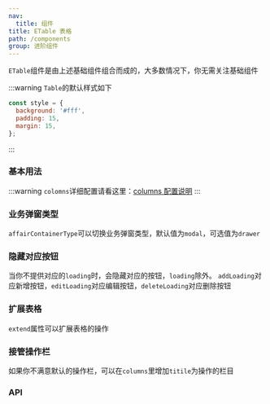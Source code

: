 ```yaml
---
nav:
  title: 组件
title: ETable 表格
path: /components
group: 进阶组件
---
```


`ETable`组件是由上述基础组件组合而成的，大多数情况下，你无需关注基础组件

:::warning
`Table`的默认样式如下

```js
const style = {
  background: '#fff',
  padding: 15,
  margin: 15,
};
```

:::

### 基本用法

<code background="#eee" compact="true" src="./demo/all.jsx"></code>
:::warning
`colomns`详细配置请看这里：[columns 配置说明](https://mmdctjj.github.io/raetable/guide/columns#columns%E9%85%8D%E7%BD%AE%E8%AF%B4%E6%98%8E)
:::

### 业务弹窗类型

`affairContainerType`可以切换业务弹窗类型，默认值为`modal`，可选值为`drawer`
<code compact="true" src="./demo/drawer.jsx"></code>

### 隐藏对应按钮

当你不提供对应的`loading`时，会隐藏对应的按钮，`loading`除外。
`addLoading`对应新增按钮，`editLoading`对应编辑按钮，`deleteLoading`对应删除按钮
<code compact="true" src="./demo/loading.jsx"></code>

### 扩展表格

`extend`属性可以扩展表格的操作
<code compact="true" src="./demo/extend.jsx"></code>

### 接管操作栏

如果你不满意默认的操作栏，可以在`columns`里增加`titile`为操作的栏目
<code compact="true" src="./demo/action.jsx"></code>

### API

<API></API>
<API id="ETableColumn"></API>
<API id="ESelect"></API>
